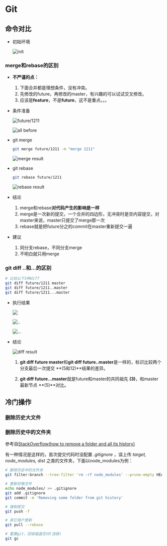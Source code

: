 # Git

## 命令对比

- 初始环境

  ![init](https://axboy-picgo-sz.oss-cn-shenzhen.aliyuncs.com/picgo/202212/cdc8300cd2619cf60df884f8cafe2f93-60e445.png)

### merge和rebase的区别

- **不严谨的点：**
  1. 下面合并都是理想条件，没有冲突。
  2. 先修改的future，再修改的master，有兴趣的可以试试交叉修改。
  3. 应该是**feature**，不是**future**，这不是重点。。。

- 条件准备

  ![future/1211](https://axboy-picgo-sz.oss-cn-shenzhen.aliyuncs.com/picgo/202212/a19088fde705c04091817b8b4bc05951-0637d4.png)

  ![all before](https://axboy-picgo-sz.oss-cn-shenzhen.aliyuncs.com/picgo/202212/5245dd2c47c5357061f00111f57aec23-086563.png)

- git merge

  ```sh
  git merge future/1211 -m "merge 1211"
  ```

  ![merge result](https://axboy-picgo-sz.oss-cn-shenzhen.aliyuncs.com/picgo/202212/c5c537bc44e33b734905f073257cc61c-815cba.png)

- git rebase

  ```sh
  git rebase future/1211
  ```

  ![rebase result](https://axboy-picgo-sz.oss-cn-shenzhen.aliyuncs.com/picgo/202212/dc1ee9602a7c9022b0b1b83df69f64f4-4c9c84.png)

- 结论

  1. merge和rebase**对代码产生的影响是一样**
  2. merge是一次新的提交，一个合并的四边形，无冲突时是空内容提交，对master来说，master只提交了merge那一次
  3. rebase就是把future分之的commit在master重新提交一遍

- 建议
  1. 同分支rebase，不同分支merge
  2. 不明白就只用merge

### git diff ..和...的区别

```sh
# 比较以下3种diff
git diff future/1211 master   
git diff future/1211..master 
git diff future/1211...master
```

- 执行结果

  ![](https://axboy-picgo-sz.oss-cn-shenzhen.aliyuncs.com/picgo/202212/8b1cdc9d8ec26b10f0685c51e8e8edff-95a8ee.png)

  ![..](https://axboy-picgo-sz.oss-cn-shenzhen.aliyuncs.com/picgo/202212/2e7b8334acace802f3c5f1c1156d6fd0-aed8d6.png)

  ![...](https://axboy-picgo-sz.oss-cn-shenzhen.aliyuncs.com/picgo/202212/083b11c5f32eb007c60320166c3995a3-50ad9b.png)

- 结论

  ![diff result](https://axboy-picgo-sz.oss-cn-shenzhen.aliyuncs.com/picgo/202212/79edccf5eaf1cd3692c89c8f6142ee75-4d2124.png)

  1. **git diff future master**和**git diff future..master**是一样的，标识比较两个分支最后一次提交 **(5和12)**结果的差异。

  2. **git diff future...master**就是future和master的共同祖先 **(3)**，和master最新节点 **(5)**对比。


## 冷门操作

### 删除历史大文件

### 删除历史中的文件夹

参考自[StackOverflow(how to remove a folder and all its history)](https://stackoverflow.com/questions/32537051/how-to-remove-a-folder-and-all-its-history)

有一种情况是这样的，首次提交代码时没配置 _.gitignore_ ，误上传 _target, node_modules, dist_ 之类的文件夹，下面以node_modules为例：

```sh
# 删除历史中的文件夹
git filter-branch --tree-filter 'rm -rf node_modules' --prune-empty HEAD

# 更新忽略文件
echo node_modules/ >> .gitignore
git add .gitignore
git commit -m 'Removing some folder from git history'

# 强制提交
git push -f

# 其它用户更新
git pull --rebase

# 重置git，回收磁盘空间(选做)
git gc
```

